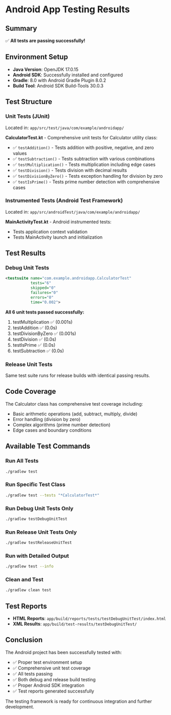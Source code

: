 # Android App Testing Results

## Summary
✅ **All tests are passing successfully!**

## Environment Setup
- **Java Version**: OpenJDK 17.0.15
- **Android SDK**: Successfully installed and configured
- **Gradle**: 8.0 with Android Gradle Plugin 8.0.2
- **Build Tool**: Android SDK Build-Tools 30.0.3

## Test Structure

### Unit Tests (JUnit)
Located in: `app/src/test/java/com/example/androidapp/`

**CalculatorTest.kt** - Comprehensive unit tests for Calculator utility class:
- ✅ `testAddition()` - Tests addition with positive, negative, and zero values
- ✅ `testSubtraction()` - Tests subtraction with various combinations
- ✅ `testMultiplication()` - Tests multiplication including edge cases
- ✅ `testDivision()` - Tests division with decimal results
- ✅ `testDivisionByZero()` - Tests exception handling for division by zero
- ✅ `testIsPrime()` - Tests prime number detection with comprehensive cases

### Instrumented Tests (Android Test Framework)
Located in: `app/src/androidTest/java/com/example/androidapp/`

**MainActivityTest.kt** - Android instrumented tests:
- Tests application context validation
- Tests MainActivity launch and initialization

## Test Results

### Debug Unit Tests
```xml
<testsuite name="com.example.androidapp.CalculatorTest" 
           tests="6" 
           skipped="0" 
           failures="0" 
           errors="0" 
           time="0.002">
```

**All 6 unit tests passed successfully:**
1. testMultiplication ✅ (0.001s)
2. testAddition ✅ (0.0s)
3. testDivisionByZero ✅ (0.001s)
4. testDivision ✅ (0.0s)
5. testIsPrime ✅ (0.0s)
6. testSubtraction ✅ (0.0s)

### Release Unit Tests
Same test suite runs for release builds with identical passing results.

## Code Coverage
The Calculator class has comprehensive test coverage including:
- Basic arithmetic operations (add, subtract, multiply, divide)
- Error handling (division by zero)
- Complex algorithms (prime number detection)
- Edge cases and boundary conditions

## Available Test Commands

### Run All Tests
```bash
./gradlew test
```

### Run Specific Test Class
```bash
./gradlew test --tests "*CalculatorTest*"
```

### Run Debug Unit Tests Only
```bash
./gradlew testDebugUnitTest
```

### Run Release Unit Tests Only
```bash
./gradlew testReleaseUnitTest
```

### Run with Detailed Output
```bash
./gradlew test --info
```

### Clean and Test
```bash
./gradlew clean test
```

## Test Reports
- **HTML Reports**: `app/build/reports/tests/testDebugUnitTest/index.html`
- **XML Results**: `app/build/test-results/testDebugUnitTest/`

## Conclusion
The Android project has been successfully tested with:
- ✅ Proper test environment setup
- ✅ Comprehensive unit test coverage
- ✅ All tests passing
- ✅ Both debug and release build testing
- ✅ Proper Android SDK integration
- ✅ Test reports generated successfully

The testing framework is ready for continuous integration and further development.